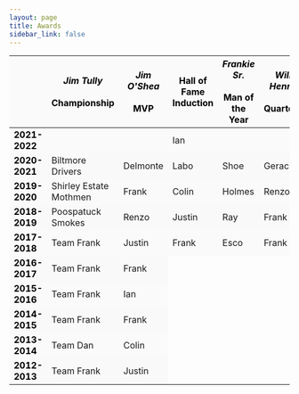 ```yaml
---
layout: page
title: Awards
sidebar_link: false
---
```


<style>
.head {text-align:center;background-color:#151515;color:#000000;}
.year {color:#000000;font-weight:bold;}
.logo {width:40px;height:40px;vertical-align:middle;}
td {vertical-align:middle;horizontal-align:center;}
i {font-weight:regular;}
tr:nth-child(even) {background-color: #f9f9f9;}
tr:nth-child(odd) {background-color: #fafafa;}
</style>


<table width="80%">
	<thead class="head">
		<th></th>
		<th><i>Jim Tully</i><br><br>Championship</th>
		<th><i>Jim O'Shea</i><br><br>MVP</th>
		<th>Hall of Fame<br>Induction</th>
		<th><i>Frankie Sr.</i><br><br>Man of the Year</th>
		<th><i>William Hennessy</i><br><br>Quarterback</th>
		<th><i>Lino Paini</i><br><br>Runningback</th>
		<th><i>Corey Stark</i><br><br>Wide Receiver</th>
		<th><i>Stephen Long</i><br><br>Center</th>
		<th><i>George Kyriacou</i><br><br>Defensive</th>
		<th><i>Nick Flores</i><br><br>Offensive</th>
		<th><i>Patricia Vega</i><br><br>Breakout</th>
		<th><i>Maria Suydam</i><br><br>Coach</th>
		<th><i>Sharon Tanzi</i><br><br>Defensive Line</th>
		<th><i>Jimmy Maca</i><br><br>Defensive Back</th>
		<th><i>Roberto Arancibia Sr.</i><br><br>Special Teams</th>
		<th><i>Yakov Fuzailou</i><br><br>Play of the Day</th>
	</thead>
	<tbody>
		<tr>
			<td class="year">2021-2022</td>
     			<td></td>
			<td></td>
			<td>Ian</td>
			<td></td>
			<td></td>
			<td></td>
			<td></td>
			<td></td>
			<td></td>
			<td></td>
			<td></td>
			<td></td>
			<td></td>
			<td></td>
			<td></td>
			<td>Jesus<br>Delmonte</td>
		</tr>
		<tr>
			<td class="year">2020-2021</td>
     			<td>Biltmore Drivers</td>
			<td>Delmonte</td>
			<td>Labo</td>
			<td>Shoe</td>
			<td>Geraci</td>
			<td>Colin</td>
			<td>Justin</td>
			<td>Ken</td>
			<td>Holmes</td>
			<td>JJ</td>
			<td>Josh</td>
			<td>Shoe<br>Esco</td>
		</tr>
		<tr>
			<td class="year">2019-2020</td>
    			<td>Shirley Estate Mothmen</td>
			<td>Frank</td>
			<td>Colin</td>
			<td>Holmes</td>
			<td>Renzo</td>
			<td>Nino</td>
			<td>Delmonte</td>
			<td>Ray</td>
			<td>Justin</td>
			<td>Maca</td>
			<td>Shoe</td>
			<td>Dan</td>
		</tr>
		<tr>
			<td class="year">2018-2019</td>
      			<td>Poospatuck Smokes</td>
			<td>Renzo</td>
			<td>Justin</td>
			<td>Ray</td>
			<td>Frank</td>
			<td>Frank</td>
			<td>Colin</td>
			<td>Labo</td>
			<td>Wes</td>
			<td>Ian</td>
			<td>Maca</td>
			<td>Frank</td>
		</tr>
   		<tr>
			<td class="year">2017-2018</td>
     			<td>Team Frank</td>
			<td>Justin</td>
			<td>Frank</td>
			<td>Esco</td>
			<td>Frank</td>
			<td>Nino</td>
			<td>Colin</td>
			<td>Ken</td>
			<td>Justin</td>
			<td>Delmonte</td>
			<td>Tyler</td>
			<td>Holmes</td>
		</tr>
   		<tr>
			<td class="year">2016-2017</td>
 			<td>Team Frank</td>
			<td>Frank</td>
		</tr>
   		<tr>
			<td class="year">2015-2016</td>
      			<td>Team Frank</td>
			<td>Ian</td>
		</tr>
    		<tr>
			<td class="year">2014-2015</td>
     			<td>Team Frank</td>
			<td>Frank</td>
		</tr>
 		<tr>
			<td class="year">2013-2014</td>
			<td>Team Dan</td>
			<td>Colin</td>
		</tr>
		<tr>
			<td class="year">2012-2013</td>
     			<td>Team Frank</td>
			<td>Justin</td>
		</tr>
	</tbody>
</table>
